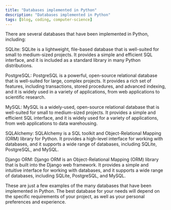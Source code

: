 ```yaml
---
title: "Databases implemented in Python"
description: "Databases implemented in Python"
tags: [blog, coding, computer-science]
---
```



There are several databases that have been implemented in Python, including:

SQLite: SQLite is a lightweight, file-based database that is well-suited for small to medium-sized projects. It provides a simple and efficient SQL interface, and it is included as a standard library in many Python distributions.

PostgreSQL: PostgreSQL is a powerful, open-source relational database that is well-suited for large, complex projects. It provides a rich set of features, including transactions, stored procedures, and advanced indexing, and it is widely used in a variety of applications, from web applications to scientific research.

MySQL: MySQL is a widely-used, open-source relational database that is well-suited for small to medium-sized projects. It provides a simple and efficient SQL interface, and it is widely used for a variety of applications, from web applications to data warehousing.

SQLAlchemy: SQLAlchemy is a SQL toolkit and Object-Relational Mapping (ORM) library for Python. It provides a high-level interface for working with databases, and it supports a wide range of databases, including SQLite, PostgreSQL, and MySQL.

Django ORM: Django ORM is an Object-Relational Mapping (ORM) library that is built into the Django web framework. It provides a simple and intuitive interface for working with databases, and it supports a wide range of databases, including SQLite, PostgreSQL, and MySQL.

These are just a few examples of the many databases that have been implemented in Python. The best database for your needs will depend on the specific requirements of your project, as well as your personal preferences and experience.



